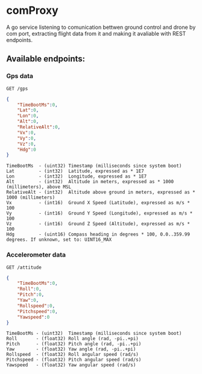 # comProxy
A go service listening to comunication bettwen ground control and drone by com port, extracting flight data from it and making it avaliable
with REST endpoints.
## Available endpoints:
### Gps data
```GET /gps```
```json
{  
    "TimeBootMs":0,
    "Lat":0,
    "Lon":0,
    "Alt":0,
    "RelativeAlt":0,
    "Vx":0,
    "Vy":0,
    "Vz":0,
    "Hdg":0
}
```
```
TimeBootMs  - (uint32) Timestamp (milliseconds since system boot)
Lat         - (int32)  Latitude, expressed as * 1E7
Lon         - (int32)  Longitude, expressed as * 1E7
Alt         - (int32)  Altitude in meters, expressed as * 1000 (millimeters), above MSL
RelativeAlt - (int32)  Altitude above ground in meters, expressed as * 1000 (millimeters)
Vx          - (int16)  Ground X Speed (Latitude), expressed as m/s * 100
Vy          - (int16)  Ground Y Speed (Longitude), expressed as m/s * 100
Vz          - (int16)  Ground Z Speed (Altitude), expressed as m/s * 100
Hdg         - (uint16) Compass heading in degrees * 100, 0.0..359.99 degrees. If unknown, set to: UINT16_MAX
```
### Accelerometer data
```GET /attitude```
```json
{  
    "TimeBootMs":0,
    "Roll":0,
    "Pitch":0,
    "Yaw":0,
    "Rollspeed":0,
    "Pitchspeed":0,
    "Yawspeed":0
}
```
```
TimeBootMs - (uint32)  Timestamp (milliseconds since system boot)
Roll       - (float32) Roll angle (rad, -pi..+pi)
Pitch      - (float32) Pitch angle (rad, -pi..+pi)
Yaw        - (float32) Yaw angle (rad, -pi..+pi)
Rollspeed  - (float32) Roll angular speed (rad/s)
Pitchspeed - (float32) Pitch angular speed (rad/s)
Yawspeed   - (float32) Yaw angular speed (rad/s)
```
